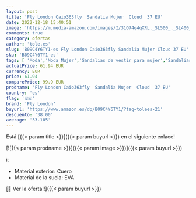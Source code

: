 ```yaml
---
layout: post
title: 'Fly London Caio363fly  Sandalia Mujer  Cloud  37 EU'
date: 2022-12-18 15:40:51
image: 'https://m.media-amazon.com/images/I/31O74q4qXRL._SL500_._SL400_.jpg'
comments: true
category: ofertas
author: 'tole.es'
slug: 'B09C4Y6TY1-es Fly London Caio363fly Sandalia Mujer Cloud 37 EU'
sku: 'B09C4Y6TY1-es'
tags: [ 'Moda','Moda Mujer','Sandalias de vestir para mujer','Sandalias y palas de mujer','Zapatos para mujer','fly london','sandalia','🇪🇸', ]
actualPrice: 61.94 EUR
currency: EUR
price: 61.94
comparePrice: 99.9 EUR
prodname: 'Fly London Caio363fly  Sandalia Mujer  Cloud  37 EU'
country: 'es'
flag: '🇪🇸'
brand: 'Fly London'
buyurl: 'https://www.amazon.es/dp/B09C4Y6TY1/?tag=tolees-21'
descuento: '38.00'
average: '53.105'
---
```


Está [{{< param title >}}]({{< param buyurl >}}) en el siguiente enlace!

[![{{< param prodname >}}]({{< param image >}})]({{< param buyurl >}})

ℹ️:

- Material exterior: Cuero
- Material de la suela: EVA

[🛒 Ver la oferta!!]({{< param buyurl >}})
